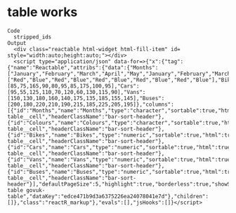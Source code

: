 # table works

    Code
      stripped_ids
    Output
      <div class="reactable html-widget html-fill-item" id= style="width:auto;height:auto;"></div>
      <script type="application/json" data-for=>{"x":{"tag":{"name":"Reactable","attribs":{"data":{"Months":["January","February","March","April","May","January","February","March","April","May"],"Colours":["Red","Blue","Red","Blue","Red","Blue","Red","Blue","Red","Blue"],"Bikes":[85,75,165,90,80,95,85,175,100,95],"Cars":[95,55,125,110,70,120,60,130,115,90],"Vans":[150,130,180,160,140,175,135,185,155,145],"Buses":[200,180,220,210,190,215,185,225,205,195]},"columns":[{"id":"Months","name":"Months","type":"character","sortable":true,"html":true,"na":"NA","align":"left","className":"govuk-table__cell","headerClassName":"bar-sort-header"},{"id":"Colours","name":"Colours","type":"character","sortable":true,"html":true,"na":"NA","align":"right","className":"govuk-table__cell","headerClassName":"bar-sort-header"},{"id":"Bikes","name":"Bikes","type":"numeric","sortable":true,"html":true,"na":"NA","align":"right","className":"govuk-table__cell","headerClassName":"bar-sort-header"},{"id":"Cars","name":"Cars","type":"numeric","sortable":true,"html":true,"na":"NA","align":"right","className":"govuk-table__cell","headerClassName":"bar-sort-header"},{"id":"Vans","name":"Vans","type":"numeric","sortable":true,"html":true,"na":"NA","align":"right","className":"govuk-table__cell","headerClassName":"bar-sort-header"},{"id":"Buses","name":"Buses","type":"numeric","sortable":true,"html":true,"na":"NA","align":"right","className":"govuk-table__cell","headerClassName":"bar-sort-header"}],"defaultPageSize":5,"highlight":true,"borderless":true,"showSortIcon":false,"className":"gov-table govuk-table","dataKey":"edce471b9d3a6375226ea24078041e7d"},"children":[]},"class":"reactR_markup"},"evals":[],"jsHooks":[]}</script>

